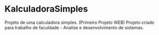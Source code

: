 # KalculadoraSimples
Projeto de uma calculadora simples. (Primeiro Projeto WEB)
Projeto criado para trabalho de faculdade  - Analise e desenvolvimento de sistemas.

